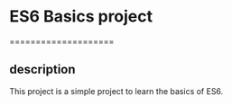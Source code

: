 # ES6 Basics project
====================

## description
This project is a simple project to learn the basics of ES6.

